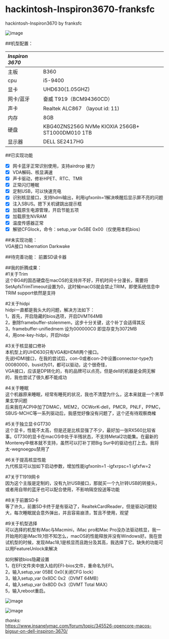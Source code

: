 # hackintosh-Inspiron3670-franksfc
hackintosh-Inspiron3670 by franksfc

![image](https://github.com/franksfc/hackintosh-Inspiron3670-franksfc/blob/master/preview.png)

##机型配置：

| ***Inspiron 3670*** |                                                 |
| :------------ | ----------------------------------------------- |
| 主板          | B360                                            |
| cpu           | i5-9400                                         |
| 显卡          | UHD630(1.05GHZ)                                  |
| 网卡/蓝牙     | 奋威 T919（BCM94360CD）                |
| 声卡          | Realtek ALC867 （layout id: 11)                 |
| 内存          | 8GB                                             |
| 硬盘          | KBG40ZNS256G NVMe KIOXIA 256GB+ ST1000DM010 1TB |
| 显示器        | DELL SE2417HG                                   |


##已实现功能
- [x] 网卡蓝牙正常识别使用，支持airdrop 接力
- [x] VDA解码、核显满速
- [x] 声卡驱动，修补HPET、RTC、TMR
- [x] 正常闪灯睡眠
- [x] 定制USB，可以快速充电
- [x] 识别核显接口，支持hdmi输出，利用igfxonln=1解决唤醒后显示屏不亮的问题
- [x] 注入SBUS。摁下关机键跳出提示框
- [x] 加载原生电源管理，开启节能五项
- [x] 加载原生NVRAM
- [x] 温度传感器正常
- [x] 解锁CFGlock，命令：setup_var 0x5BE 0x00（仅使用本机bios）

##未实现功能：  
VGA接口
hibernation
Darkwake

##待完善功能：
前置SD读卡器

##我的折腾成果：  
#1关于Trim     
   这个BG4的固态硬盘在macOS的支持并不好，开机时间十分漫长，需要将SetApfsTrimTimeout设置为0，这时候macOS就会禁止TRIM，即使系统信息中TRIM support依然是支持       
  
#2关于hidpi     
   hidpi一直都是我头大的问题，解决方法如下：   
   1，首先，开启隐藏的bios选项，开启DVMT64MB     
   2，删除framebuffer-stolenmem，这步十分关键，这个补丁会适得其反    
   3，framebuffer-unifiedmem 设为000000C0 即显存变为3072MB    
   4，用one-key-hidpi，开启hidpi      
  
#3关于核显接口修补      
   本机型上的UHD630只有VGA和HDMI两个接口。    
   先说HDMI接口，在我的尝试后，con-0或者con-2中设置connector-type为00080000，busid为01，都可以驱动，这个很奇怪，     
   VGA接口，应该是DP转化的，有的品牌可以点亮，但是dell的机器是全网无解的，我也尝试了很久都不能成功      
  
#4关于睡眠    
   这个机器原来睡眠，经常有睡死的状况，我也不清楚为什么，这本来就是一个黑苹果玄学问题      
   后来我在ACPI中加了DMAC，MEM2，OCWorK-dell，PMCR，PNLF，PPMC，SBUS-MCHC等一系列驱动后，我感觉好像没有问题了，这个还有待观察商榷     
    
#5关于独立显卡GT730     
   这个显卡，性能不太高，但是还是比核显强了不少，最好加一张RX560比较省事。GT730的显卡在macOS中处于半残状态，不支持Metal2功能集。在最新的Monterey中根本就不支持，虽然可以打补丁把Big Sur中的驱动也打上去。我将太-wegnoegpu禁用了      
   
#6关于提高核显性能      
  九代核显可以加如下启动参数，增加性能igfxonln=1 -igfxrpsc=1 igfxfw=2     
   
#7关于T1919网卡     
   因为这个主版是定制的，没有九针USB接口，那就买一个九针转USB的转接头，或者用自带的蓝牙也可以配合使用，不影响隔空投送等功能      
   
#8关于前置SD卡     
   等了许久，前置SD卡终于是有驱动了，RealtekCardReader，但是驱动问题较大，每次睡眠就会意外弹出，并且容易崩溃，暂且不使用，观望      
   
#9关于机型选择     
   可以选择的机型有iMac与Macmini，iMac pro和Mac Pro没办法驱动核显，我一开始用的是iMac19,1但不知怎么，macOS的性能释放并没有Windows好。我在尝试机型的时候，发现iMac18,1是核显而且跑分及其高，我选择了它。缺失的功能可以用FeatureUnlock来解决    
    
    
如何解锁bios隐藏设置   
1，在EFI文件夹中放入给的EFI-bios文件，重命名为EFI。    
2，输入setup_var 05BE 0x0(关闭CFG lock）   
3，输入setup_var 0x8DC 0x2（DVMT 64MB）  
4，输入setup_var 0x8DD 0x3（DVMT Total MAX）  
5，输入reboot重启。
   
![image](https://github.com/franksfc/hackintosh-Inspiron3670-franksfc/blob/master/CFG%20Lock.jpg)
     
![image](https://github.com/franksfc/hackintosh-Inspiron3670-franksfc/blob/master/DVMT.jpg)
   
*thanks:*  
https://www.insanelymac.com/forum/topic/345526-opencore-macos-bigsur-on-dell-inspiron-3670/   

